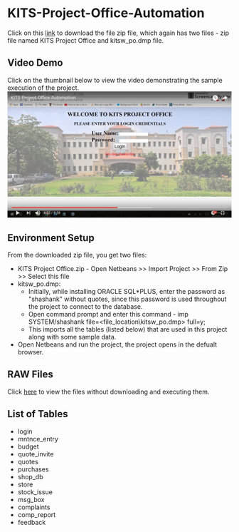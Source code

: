 # KITS-Project-Office-Automation

Click on this [link](https://drive.google.com/file/d/0B4qIdu7m7sgYN2oxMzhQclhOMDg/view?usp=sharing) to download the file zip file, which again has two files - zip file named KITS Project Office and kitsw_po.dmp file.

## Video Demo

Click on the thumbnail below to view the video demonstrating the sample execution of the project.
[![IMAGE ALT TEXT HERE](https://github.com/shashankcheruku/KITS-Project-Office-Automation/blob/master/Screenshots/0_Video%20Screenshot.jpg)](https://www.youtube.com/watch?v=wIk0pgwrnn0&t=292s)

## Environment Setup

From the downloaded zip file, you get two files:
- KITS Project Office.zip - Open Netbeans >> Import Project >> From Zip >> Select this file
- kitsw_po.dmp:
  -  Initially, while installing ORACLE SQL*PLUS, enter the password as "shashank" without quotes, since this password is used throughout the project to connect to the database.
  -  Open command prompt and enter this command - imp SYSTEM/shashank file=<file_location\kitsw_po.dmp> full=y;
  -  This imports all the tables (listed below) that are used in this project along with some sample data.
- Open Netbeans and run the project, the project opens in the defualt browser.
  
## RAW Files

Click [here](https://github.com/shashankcheruku/KITS-Project-Office-Automation/tree/master/KITSW%20Project%20Office/web) to view the files without downloading and executing them.

## List of Tables

- login
- mntnce_entry
- budget
- quote_invite
- quotes
- purchases
- shop_db
- store
- stock_issue
- msg_box
- complaints
- comp_report
- feedback
